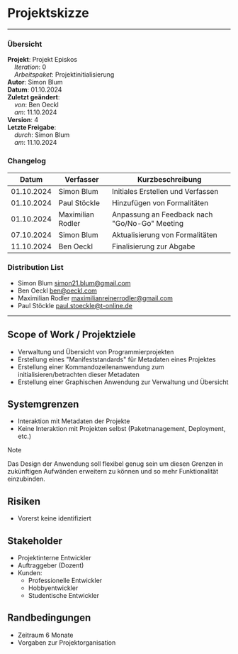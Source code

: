 # Projektskizze

---

### Übersicht

**Projekt**: Projekt Episkos \
&nbsp;&nbsp;&nbsp;&nbsp;_Iteration_: 0 \
&nbsp;&nbsp;&nbsp;&nbsp;_Arbeitspaket_: Projektinitialisierung \
**Autor**: Simon Blum \
**Datum**: 01.10.2024 \
**Zuletzt geändert**: \
&nbsp;&nbsp;&nbsp;&nbsp;_von_: Ben Oeckl \
&nbsp;&nbsp;&nbsp;&nbsp;_am_: 11.10.2024 \
**Version**: 4 \
**Letzte Freigabe**: \
&nbsp;&nbsp;&nbsp;&nbsp;_durch_: Simon Blum \
&nbsp;&nbsp;&nbsp;&nbsp;_am_: 11.10.2024

### Changelog

| Datum      | Verfasser         | Kurzbeschreibung                              |
| ---------- | ----------------- | --------------------------------------------- |
| 01.10.2024 | Simon Blum        | Initiales Erstellen und Verfassen             |
| 01.10.2024 | Paul Stöckle      | Hinzufügen von Formalitäten                   |
| 01.10.2024 | Maximilian Rodler | Anpassung an Feedback nach "Go/No-Go" Meeting |
| 07.10.2024 | Simon Blum        | Aktualisierung von Formalitäten               |
| 11.10.2024 | Ben Oeckl         | Finalisierung zur Abgabe                      |

### Distribution List

- Simon Blum <simon21.blum@gmail.com>
- Ben Oeckl <ben@oeckl.com>
- Maximilian Rodler <maximilianreinerrodler@gmail.com>
- Paul Stöckle <paul.stoeckle@t-online.de>

---

## Scope of Work / Projektziele

- Verwaltung und Übersicht von Programmierprojekten
- Erstellung eines "Manifeststandards" für Metadaten eines Projektes
- Erstellung einer Kommandozeilenanwendung zum initialisieren/betrachten dieser Metadaten
- Erstellung einer Graphischen Anwendung zur Verwaltung und Übersicht

## Systemgrenzen

- Interaktion mit Metadaten der Projekte
- Keine Interaktion mit Projekten selbst (Paketmanagement, Deployment, etc.)

> [!Note]
> Das Design der Anwendung soll flexibel genug sein um diesen Grenzen
> in zukünftigen Aufwänden erweitern zu können und so mehr Funktionalität
> einzubinden.

## Risiken

- Vorerst keine identifiziert

## Stakeholder

- Projektinterne Entwickler
- Auftraggeber (Dozent)
- Kunden:
  - Professionelle Entwickler
  - Hobbyentwickler
  - Studentische Entwickler

## Randbedingungen

- Zeitraum 6 Monate
- Vorgaben zur Projektorganisation
